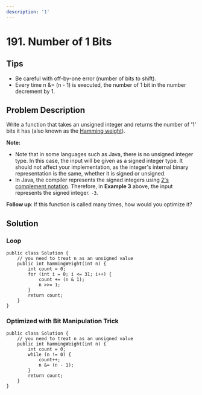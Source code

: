 ```yaml
---
description: '1'
---
```


# 191. Number of 1 Bits

## Tips

* Be careful with off-by-one error \(number of bits to shift\).
* Every time n &= \(n - 1\) is executed, the number of 1 bit in the number decrement by 1.

## Problem Description

Write a function that takes an unsigned integer and returns the number of '1' bits it has \(also known as the [Hamming weight](http://en.wikipedia.org/wiki/Hamming_weight)\).

**Note:**

* Note that in some languages such as Java, there is no unsigned integer type. In this case, the input will be given as a signed integer type. It should not affect your implementation, as the integer's internal binary representation is the same, whether it is signed or unsigned.
* In Java, the compiler represents the signed integers using [2's complement notation](https://en.wikipedia.org/wiki/Two%27s_complement). Therefore, in **Example 3** above, the input represents the signed integer. `-3`.

**Follow up**: If this function is called many times, how would you optimize it?

## Solution

### Loop

```text
public class Solution {
    // you need to treat n as an unsigned value
    public int hammingWeight(int n) {
        int count = 0;
        for (int i = 0; i <= 31; i++) {
            count += (n & 1);
            n >>= 1;
        }
        return count;
    }
}
```

### Optimized with Bit Manipulation Trick

```text
public class Solution {
    // you need to treat n as an unsigned value
    public int hammingWeight(int n) {
        int count = 0;
        while (n != 0) {
            count++;
            n &= (n - 1);
        }
        return count;
    }
}
```

